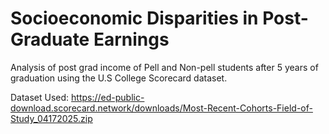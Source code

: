 #  Socioeconomic Disparities in Post-Graduate Earnings
Analysis of post grad income of Pell and Non-pell students after 5 years of graduation using the U.S College Scorecard dataset.

Dataset Used: https://ed-public-download.scorecard.network/downloads/Most-Recent-Cohorts-Field-of-Study_04172025.zip
